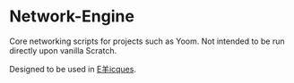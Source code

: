 # Network-Engine
Core networking scripts for projects such as Yoom. Not intended to be run directly upon vanilla Scratch.

Designed to be used in [E羊icques](https://github.com/SheepTester/scratch-gui).

